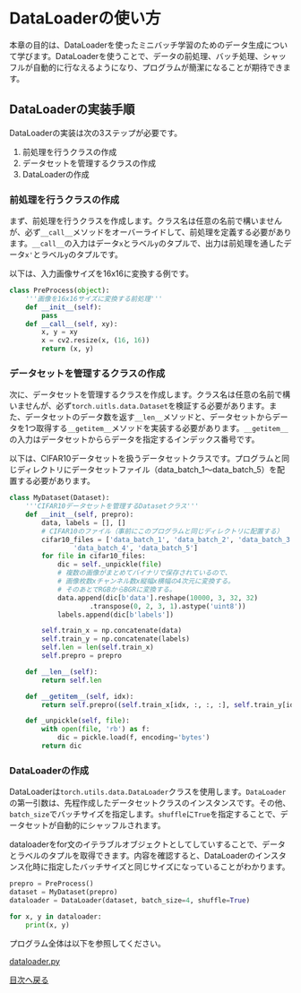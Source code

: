 # DataLoaderの使い方

本章の目的は、DataLoaderを使ったミニバッチ学習のためのデータ生成について学びます。DataLoaderを使うことで、データの前処理、バッチ処理、シャッフルが自動的に行なえるようになり、プログラムが簡潔になることが期待できます。

## DataLoaderの実装手順

DataLoaderの実装は次の3ステップが必要です。

1. 前処理を行うクラスの作成
2. データセットを管理するクラスの作成
3. DataLoaderの作成

### 前処理を行うクラスの作成

まず、前処理を行うクラスを作成します。クラス名は任意の名前で構いませんが、必ず```__call__```メソッドをオーバーライドして、前処理を定義する必要があります。```__call__```の入力はデータ```x```とラベル```y```のタプルで、出力は前処理を通したデータ```x'```とラベル```y```のタプルです。

以下は、入力画像サイズを16x16に変換する例です。

```python
class PreProcess(object):
    '''画像を16x16サイズに変換する前処理'''
    def __init__(self):
        pass
    def __call__(self, xy):
        x, y = xy
        x = cv2.resize(x, (16, 16))
        return (x, y)
```

### データセットを管理するクラスの作成

次に、データセットを管理するクラスを作成します。クラス名は任意の名前で構いませんが、必ず```torch.uitls.data.Dataset```を検証する必要があります。また、データセットのデータ数を返す```__len__```メソッドと、データセットからデータを1つ取得する```__getitem__```メソッドを実装する必要があります。```__getitem__```の入力はデータセットかららデータを指定するインデックス番号です。

以下は、CIFAR10データセットを扱うデータセットクラスです。プログラムと同じディレクトリにデータセットファイル（data_batch_1～data_batch_5）を配置する必要があります。

```python
class MyDataset(Dataset):
    '''CIFAR10データセットを管理するDatasetクラス'''
    def __init__(self, prepro):
        data, labels = [], []
        # CIFAR10のファイル（事前にこのプログラムと同じディレクトリに配置する）
        cifar10_files = ['data_batch_1', 'data_batch_2', 'data_batch_3',
                'data_batch_4', 'data_batch_5']
        for file in cifar10_files:
            dic = self._unpickle(file)
            # 複数の画像がまとめてバイナリで保存されているので、
            # 画像枚数xチャンネル数x縦幅x横幅の4次元に変換する。
            # そのあとでRGBからBGRに変換する。
            data.append(dic[b'data'].reshape(10000, 3, 32, 32)
                    .transpose(0, 2, 3, 1).astype('uint8'))
            labels.append(dic[b'labels'])

        self.train_x = np.concatenate(data)
        self.train_y = np.concatenate(labels)
        self.len = len(self.train_x)
        self.prepro = prepro

    def __len__(self):
        return self.len

    def __getitem__(self, idx):
        return self.prepro((self.train_x[idx, :, :, :], self.train_y[idx]))

    def _unpickle(self, file):
        with open(file, 'rb') as f:
            dic = pickle.load(f, encoding='bytes')
        return dic
```

### DataLoaderの作成

DataLoaderは```torch.utils.data.DataLoader```クラスを使用します。```DataLoader```の第一引数は、先程作成したデータセットクラスのインスタンスです。その他、```batch_size```でバッチサイズを指定します。```shuffle```に```True```を指定することで、データセットが自動的にシャッフルされます。

dataloaderをfor文のイテラブルオブジェクトとしてしていすることで、データとラベルのタプルを取得できます。内容を確認すると、DataLoaderのインスタンス化時に指定したバッチサイズと同じサイズになっていることがわかります。

```python
prepro = PreProcess()
dataset = MyDataset(prepro)
dataloader = DataLoader(dataset, batch_size=4, shuffle=True)

for x, y in dataloader:
    print(x, y)
```

プログラム全体は以下を参照してください。

[dataloader.py]()

[目次へ戻る](https://github.com/JuvenileTalk9/PyTorch)
